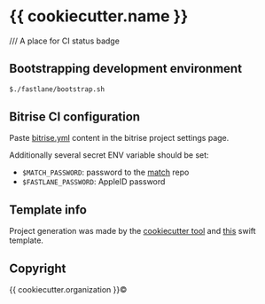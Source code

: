 # {{ cookiecutter.name }}

/// A place for CI status badge

## Bootstrapping development environment
```sh
$./fastlane/bootstrap.sh
```

## Bitrise CI configuration

Paste [bitrise.yml](./fastlane/bitrise.yml) content in the bitrise project settings page.

Additionally several secret ENV variable should be set:

- `$MATCH_PASSWORD`: password to the [match](https://docs.fastlane.tools/actions/match/) repo
- `$FASTLANE_PASSWORD`: AppleID password

## Template info

Project generation was made by the [cookiecutter tool](https://github.com/audreyr/cookiecutter)
and [this](https://github.com/alphatroya/swift-project-template) swift template.

## Copyright

{{ cookiecutter.organization }}©
